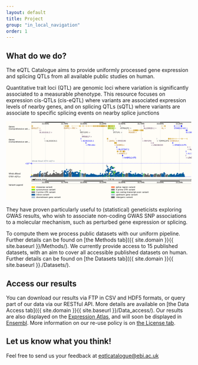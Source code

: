 ```yaml
---
layout: default
title: Project
group: "in_local_navigation"
order: 1
---
```


What do we do?
--------------

The eQTL Catalogue aims to provide uniformly processed gene expression and splicing QTLs from all available public studies on human.

Quantitative trait loci (QTL) are genomic loci where variation is significantly associated to a measurable phenotype. This resource focuses on expression cis-QTLs (cis-eQTL) where variants are associated expression levels of nearby genes, and on splicing QTLs (sQTL) where variants are associate to specific splicing events on nearby splice junctions

![eQTLS in Ensembl](static/Human_BRCA2.png)

They have proven particularly useful to (statistical) geneticists exploring GWAS results, who wish to associate non-coding GWAS SNP associations to a molecular mechanism, such as perturbed gene expression or splicing.

To compute them we process public datasets with our uniform pipeline. Further details can be found on [the Methods tab]({{ site.domain }}{{ site.baseurl }}/Methods/). We currently provide access to 15 published datasets, with an aim to cover all accessible published datasets on human. Further details can be found on [the Datasets tab]({{ site.domain }}{{ site.baseurl }}./Datasets/).

Access our results
------------------

You can download our results via FTP in CSV and HDF5 formats, or query part of our data via our RESTful API. More details are available on [the Data Access tab]({{ site.domain }}{{ site.baseurl }}/Data_access/). Our results are also displayed on the [Expression Atlas](https://www.ebi.ac.uk/gxa/home), and will soon be displayed in [Ensembl](www.ensembl.org). More information on our re-use policy is on [the License tab]({{site.domain}}{{site.baseurl}}/License).

Let us know what you think! 
---------------------------

Feel free to send us your feedback at [eqtlcatalogue@ebi.ac.uk](mailto:eqtlcatalogue@ebi.ac.uk)

